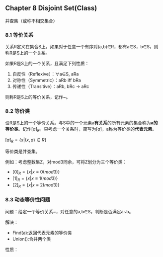 ## Chapter 8 Disjoint Set(Class)
并查集（或称不相交集合）
### 8.1 等价关系
关系R定义在集合S上，如果对于任意一个有序对(a,b)∈R，都有a∈S，b∈S，则称R是S上的一个关系。

如果R是S上的一个关系，且满足下列性质：
1. 自反性（Reflexive）：∀a∈S, aRa
2. 对称性（Symmetric）：aRb iff bRa
3. 传递性（Transitive）：aRb, bRc -> aRc

则称R是S上的等价关系，记作~。

### 8.2 等价类
设R是S上的一个等价关系。与S中的一个元素a**有关系**的所有元素的集合称为**a的等价类**。记作$[a]_R$。只考虑一个关系时，简写为$[a]$，a称为等价类的**代表元素**。

$[a]_R=\{x|(x,a)\in R\}$

等价类是并查集。

例如：考虑整数集Z，对mod3同余，可将Z划分为三个等价类：
* $[0]_R=\{x|x\equiv0(mod 3)\}$
* $[1]_R=\{x|x\equiv1(mod 3)\}$
* $[2]_R=\{x|x\equiv2(mod 3)\}$

### 8.3 动态等价性问题
问题：给定一个等价关系~，对任意的a,b∈S，判断是否满足a~b。

解决：
- Find(a):返回代表元素的等价类
- Union():合并两个类

性质：